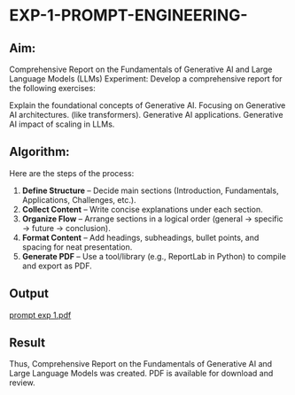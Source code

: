# EXP-1-PROMPT-ENGINEERING-

## Aim: 
Comprehensive Report on the Fundamentals of Generative AI and Large Language Models (LLMs)
Experiment: Develop a comprehensive report for the following exercises:

Explain the foundational concepts of Generative AI.
Focusing on Generative AI architectures. (like transformers).
Generative AI applications.
Generative AI impact of scaling in LLMs.

## Algorithm:
Here are the steps of the process:

1. **Define Structure** – Decide main sections (Introduction, Fundamentals, Applications, Challenges, etc.).
2. **Collect Content** – Write concise explanations under each section.
3. **Organize Flow** – Arrange sections in a logical order (general → specific → future → conclusion).
4. **Format Content** – Add headings, subheadings, bullet points, and spacing for neat presentation.
5. **Generate PDF** – Use a tool/library (e.g., ReportLab in Python) to compile and export as PDF.


## Output
[prompt exp 1.pdf](https://github.com/user-attachments/files/21981414/prompt.exp.1.pdf)

## Result
Thus, Comprehensive Report on the Fundamentals of Generative AI and Large Language Models was created. PDF is available for download and review.


